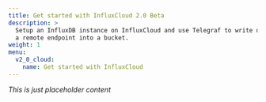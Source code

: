 ```yaml
---
title: Get started with InfluxCloud 2.0 Beta
description: >
  Setup an InfluxDB instance on InfluxCloud and use Telegraf to write data from
  a remote endpoint into a bucket.
weight: 1
menu:
  v2_0_cloud:
    name: Get started with InfluxCloud
---
```


_This is just placeholder content_
